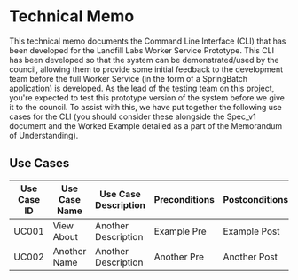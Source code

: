 # Technical Memo

This technical memo documents the Command Line Interface (CLI) that has been developed for the Landfill Labs Worker Service Prototype. This CLI has been developed so that the system can be demonstrated/used by the council, allowing them to provide some initial feedback to the development team before the full Worker Service (in the form of a SpringBatch application) is developed. As the lead of the testing team on this project, you're expected to test this prototype version of the system before we give it to the council. To assist with this, we have put together the following use cases for the CLI (you should consider these alongside the Spec_v1 document and the Worked Example detailed as a part of the Memorandum of Understanding).

## Use Cases

| Use Case ID | Use Case Name | Use Case Description | Preconditions | Postconditions |
|-------------|---------------|----------------------|---------------|----------------|
| UC001       | View About | Another Description  | Example Pre   | Example Post   |
| UC002       | Another Name  | Another Description  | Another Pre   | Another Post   |
